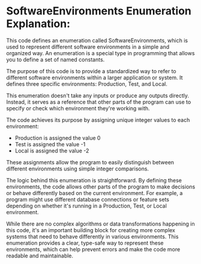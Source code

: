 # SoftwareEnvironments Enumeration Explanation:

This code defines an enumeration called SoftwareEnvironments, which is used to represent different software environments in a simple and organized way. An enumeration is a special type in programming that allows you to define a set of named constants.

The purpose of this code is to provide a standardized way to refer to different software environments within a larger application or system. It defines three specific environments: Production, Test, and Local.

This enumeration doesn't take any inputs or produce any outputs directly. Instead, it serves as a reference that other parts of the program can use to specify or check which environment they're working with.

The code achieves its purpose by assigning unique integer values to each environment:

- Production is assigned the value 0
- Test is assigned the value -1
- Local is assigned the value -2

These assignments allow the program to easily distinguish between different environments using simple integer comparisons.

The logic behind this enumeration is straightforward. By defining these environments, the code allows other parts of the program to make decisions or behave differently based on the current environment. For example, a program might use different database connections or feature sets depending on whether it's running in a Production, Test, or Local environment.

While there are no complex algorithms or data transformations happening in this code, it's an important building block for creating more complex systems that need to behave differently in various environments. This enumeration provides a clear, type-safe way to represent these environments, which can help prevent errors and make the code more readable and maintainable.